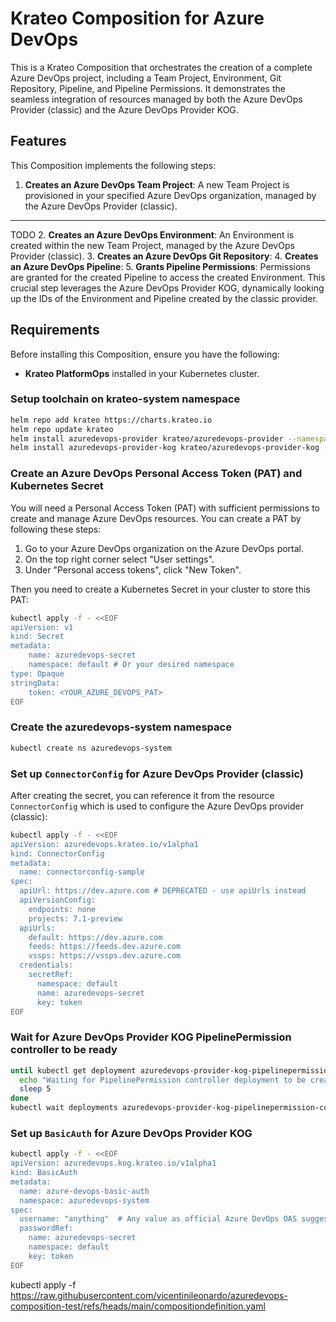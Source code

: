 # Krateo Composition for Azure DevOps

This is a Krateo Composition that orchestrates the creation of a complete Azure DevOps project, including a Team Project, Environment, Git Repository, Pipeline, and Pipeline Permissions. 
It demonstrates the seamless integration of resources managed by both the Azure DevOps Provider (classic) and the Azure DevOps Provider KOG.

## Features

This Composition implements the following steps:
1.  **Creates an Azure DevOps Team Project**: A new Team Project is provisioned in your specified Azure DevOps organization, managed by the Azure DevOps Provider (classic).

---
TODO
2.  **Creates an Azure DevOps Environment**: An Environment is created within the new Team Project, managed by the Azure DevOps Provider (classic).
3.  **Creates an Azure DevOps Git Repository**: 
4.  **Creates an Azure DevOps Pipeline**: 
5.  **Grants Pipeline Permissions**: Permissions are granted for the created Pipeline to access the created Environment. This crucial step leverages the Azure DevOps Provider KOG, dynamically looking up the IDs of the Environment and Pipeline created by the classic provider.

## Requirements

Before installing this Composition, ensure you have the following:
- **Krateo PlatformOps** installed in your Kubernetes cluster.

### Setup toolchain on krateo-system namespace

```sh
helm repo add krateo https://charts.krateo.io
helm repo update krateo
helm install azuredevops-provider krateo/azuredevops-provider --namespace krateo-system --create-namespace
helm install azuredevops-provider-kog krateo/azuredevops-provider-kog --namespace krateo-system
```

### Create an Azure DevOps Personal Access Token (PAT) and Kubernetes Secret

You will need a Personal Access Token (PAT) with sufficient permissions to create and manage Azure DevOps resources.
You can create a PAT by following these steps:
1. Go to your Azure DevOps organization on the Azure DevOps portal.
2. On the top right corner select "User settings".
3. Under "Personal access tokens", click "New Token".

Then you need to create a Kubernetes Secret in your cluster to store this PAT:
```sh
kubectl apply -f - <<EOF
apiVersion: v1
kind: Secret
metadata:
    name: azuredevops-secret
    namespace: default # Or your desired namespace
type: Opaque
stringData:
    token: <YOUR_AZURE_DEVOPS_PAT>
EOF
```

### Create the azuredevops-system namespace

```sh
kubectl create ns azuredevops-system
```

### Set up `ConnectorConfig` for Azure DevOps Provider (classic)

After creating the secret, you can reference it from the resource `ConnectorConfig` which is used to configure the Azure DevOps provider (classic): 

```sh
kubectl apply -f - <<EOF
apiVersion: azuredevops.krateo.io/v1alpha1
kind: ConnectorConfig
metadata:
  name: connectorconfig-sample
spec:
  apiUrl: https://dev.azure.com # DEPRECATED - use apiUrls instead
  apiVersionConfig:
    endpoints: none
    projects: 7.1-preview
  apiUrls: 
    default: https://dev.azure.com
    feeds: https://feeds.dev.azure.com
    vssps: https://vssps.dev.azure.com
  credentials:
    secretRef:
      namespace: default
      name: azuredevops-secret
      key: token
EOF
```

### Wait for Azure DevOps Provider KOG PipelinePermission controller to be ready

```sh
until kubectl get deployment azuredevops-provider-kog-pipelinepermission-controller -n krateo-system &>/dev/null; do
  echo "Waiting for PipelinePermission controller deployment to be created..."
  sleep 5
done
kubectl wait deployments azuredevops-provider-kog-pipelinepermission-controller --for condition=Available=True --namespace krateo-system --timeout=300s
```

### Set up `BasicAuth` for Azure DevOps Provider KOG

```sh
kubectl apply -f - <<EOF
apiVersion: azuredevops.kog.krateo.io/v1alpha1
kind: BasicAuth
metadata:
  name: azure-devops-basic-auth
  namespace: azuredevops-system
spec:
  username: "anything"  # Any value as official Azure DevOps OAS suggests (field not used)
  passwordRef:
    name: azuredevops-secret
    namespace: default
    key: token
EOF
```


kubectl apply -f https://raw.githubusercontent.com/vicentinileonardo/azuredevops-composition-test/refs/heads/main/compositiondefinition.yaml
